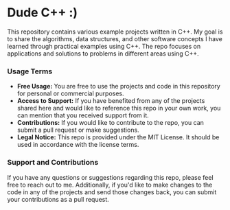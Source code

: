 # Dude C++ :)
This repository contains various example projects written in C++. My goal is to share the algorithms, data structures, and other software concepts I have learned through practical examples using C++. The repo focuses on applications and solutions to problems in different areas using C++.

### Usage Terms
<ul>
  <li><strong>Free Usage:</strong> You are free to use the projects and code in this repository for personal or commercial purposes.</li>
  <li><strong>Access to Support:</strong> If you have benefited from any of the projects shared here and would like to reference this repo in your own work, you can mention that you received support from it.</li>
  <li><strong>Contributions:</strong> If you would like to contribute to the repo, you can submit a pull request or make suggestions.</li>
  <li><strong>Legal Notice:</strong> This repo is provided under the MIT License. It should be used in accordance with the license terms.</li>
</ul>

### Support and Contributions
<p>If you have any questions or suggestions regarding this repo, please feel free to reach out to me. Additionally, if you'd like to make changes to the code in any of the projects and send those changes back, you can submit your contributions as a pull request.</p>
